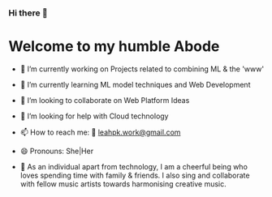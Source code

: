 ### Hi there 👋
# Welcome to my humble Abode 

<!--
**leahsaurus/leahsaurus** is a ✨ _special_ ✨ repository because its `README.md` (this file) appears on your GitHub profile. -->

- 🔭 I’m currently working on Projects related to combining ML & the 'www'
- 🌱 I’m currently learning ML model techniques and Web Development
- 👯 I’m looking to collaborate on Web Platform Ideas
- 🤔 I’m looking for help with Cloud technology
- 📫 How to reach me: :email: leahpk.work@gmail.com
- 😄 Pronouns: She|Her

- :woman: As an individual apart from technology, I am a cheerful being who loves spending time with family & friends. I also sing and collaborate with fellow music artists towards harmonising creative music.
